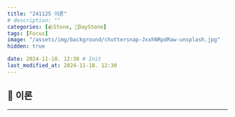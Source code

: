 ```yaml
---
title: "241125 이론"
# description: ""
categories: [🪨Stone, 🌱DayStone]
tags: [Focus]
image: "/assets/img/background/chuttersnap-JxxhNRpdRaw-unsplash.jpg"
hidden: true

date: 2024-11-18. 12:30 # Init
last_modified_at: 2024-11-18. 12:30
---
```


## 🗿 이론

---
